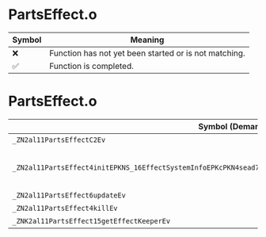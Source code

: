 # PartsEffect.o
| Symbol | Meaning 
| ------------- | ------------- 
| :x: | Function has not yet been started or is not matching. 
| :white_check_mark: | Function is completed. 


# PartsEffect.o
| Symbol (Demangled) | Symbol (Mangled) | Decompiled? |
| ------------- |  ------------- | ------------- |
| `_ZN2al11PartsEffectC2Ev` | `al::PartsEffect::PartsEffect(void)` | :white_check_mark: |
| `_ZN2al11PartsEffect4initEPKNS_16EffectSystemInfoEPKcPKN4sead7Vector3IfEESA_PKNS6_8Matrix34IfEEPKNS_10IUseCameraE` | `al::PartsEffect::init(al::EffectSystemInfo const*,char const*,sead::Vector3<float> const*,sead::Vector3<float> const*,sead::Matrix34<float> const*,al::IUseCamera const*)` | :white_check_mark: |
| `_ZN2al11PartsEffect6updateEv` | `al::PartsEffect::update(void)` | :white_check_mark: |
| `_ZN2al11PartsEffect4killEv` | `al::PartsEffect::kill(void)` | :white_check_mark: |
| `_ZNK2al11PartsEffect15getEffectKeeperEv` | `al::PartsEffect::getEffectKeeper(void)const` | :white_check_mark: |
